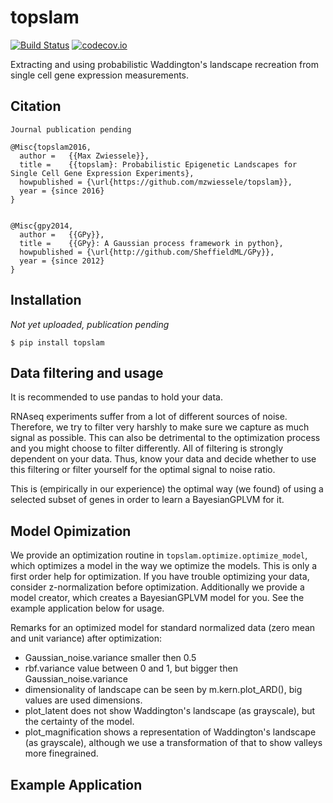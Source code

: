 # topslam

[![Build Status](https://travis-ci.org/mzwiessele/topslam.svg?branch=master)](https://travis-ci.org/mzwiessele/topslam)
[![codecov.io](http://codecov.io/github/mzwiessele/manifold/coverage.svg?branch=master)](http://codecov.io/github/mzwiessele/manifold?branch=master)

Extracting and using probabilistic Waddington's landscape recreation from single cell gene expression measurements.

## Citation

    Journal publication pending

    @Misc{topslam2016,
      author =   {{Max Zwiessele}},
      title =    {{topslam}: Probabilistic Epigenetic Landscapes for Single Cell Gene Expression Experiments},
      howpublished = {\url{https://github.com/mzwiessele/topslam}},
      year = {since 2016}
    }


    @Misc{gpy2014,
      author =   {{GPy}},
      title =    {{GPy}: A Gaussian process framework in python},
      howpublished = {\url{http://github.com/SheffieldML/GPy}},
      year = {since 2012}
    }


## Installation

*Not yet uploaded, publication pending*

`$ pip install topslam`

## Data filtering and usage

It is recommended to use pandas to hold your data.

RNAseq experiments suffer from a lot of different sources of noise. Therefore,
we try to filter very harshly to make sure we capture as much signal as possible.
This can also be detrimental to the optimization process and you might
choose to filter differently. All of filtering is strongly dependent on your
data. Thus, know your data and decide whether to use this filtering or
filter yourself for the optimal signal to noise ratio.

This is (empirically in our experience) the optimal way (we found) of using a
selected subset of genes in order to learn a BayesianGPLVM for it.

## Model Opimization

We provide an optimization routine in `topslam.optimize.optimize_model`, which optimizes a model in the way we optimize the models.
This is only a first order help for optimization. If you have trouble optimizing your data, consider z-normalization before optimization.
Additionally we provide a model creator, which creates a BayesianGPLVM model for you. See the example application below for usage.

Remarks for an optimized model for standard normalized data (zero mean and unit variance) after optimization:

  - Gaussian_noise.variance smaller then 0.5
  - rbf.variance value between 0 and 1, but bigger then Gaussian_noise.variance
  - dimensionality of landscape can be seen by m.kern.plot_ARD(), big values are used dimensions.
  - plot_latent does not show Waddington's landscape (as grayscale), but the certainty of the model.
  - plot_magnification shows a representation of Waddington's landscape (as grayscale), although we use a transformation of that to show valleys more finegrained.

## Example Application

```python



```
